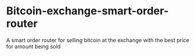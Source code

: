 # Bitcoin-exchange-smart-order-router
A smart order router for selling bitcoin at the exchange with the best price for amount being sold
